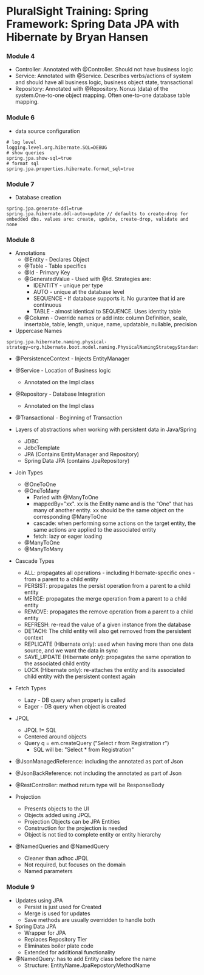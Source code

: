 # PluralSight Training: Spring Framework: Spring Data JPA with Hibernate by Bryan Hansen

### Module 4
* Controller: Annotated with @Controller. Should not have business logic
* Service: Annotated with @Service. Describes verbs/actions of system and should have all business logic, business object state, transactional
* Repository: Annotated with @Repository. Nonus (data) of the system.One-to-one object mapping. Often one-to-one database table mapping.

### Module 6
* data source configuration
```
# log level
logging.level.org.hibernate.SQL=DEBUG 
# show queries
spring.jpa.show-sql=true
# format sql
spring.jpa.properties.hibernate.format_sql=true
```
### Module 7
* Database creation
```
spring.jpa.generate-ddl=true
spring.jpa.hibernate.ddl-auto=update // defaults to create-drop for embedded dbs. values are: create, update, create-drop, validate and none
```
### Module 8
* Annotations
  * @Entity - Declares Object
  * @Table - Table specifics
  * @Id - Primary Key
  * @GeneratedValue - Used with @Id. Strategies are:
    * IDENTITY - unique per type
    * AUTO - unique at the database level
    * SEQUENCE - If database supports it. No gurantee that id are continuous
    * TABLE - almost identical to SEQUENCE. Uses identity table
  * @Column - Override names or add into: column Definition, scale, insertable, table, length, unique, name, updatable, nullable, precision
* Uppercase Names
```
spring.jpa.hibernate.naming.physical-strategy=org.hibernate.boot.model.naming.PhysicalNamingStrategyStandardImpl
```
* @PersistenceContext - Injects EntityManager
* @Service - Location of Business logic
  * Annotated on the Impl class
* @Repository - Database Integration
  * Annotated on the Impl class
* @Transactional - Beginning of Transaction
* Layers of abstractions when working with persistent data in Java/Spring
  * JDBC
  * JdbcTemplate
  * JPA (Contains EntityManager and Repository)
  * Spring Data JPA (contains JpaRepository)
* Join Types
  * @OneToOne
  * @OneToMany
    * Paried with @ManyToOne
    * mappedBy="xx". xx is the Entity name and is the "One" that has many of another entity. xx should be the same object on the corresponding @ManyToOne
    * cascade: when performing some actions on the target entity, the same actions are applied to the associated entity
    * fetch: lazy or eager loading
  * @ManyToOne
  * @ManyToMany
* Cascade Types
  * ALL: propagates all operations - including Hibernate-specific ones - from a parent to a child entity
  * PERSIST: propagates the persist operation from a parent to a child entity
  * MERGE: propagates the merge operation from a parent to a child entity
  * REMOVE: propagates the remove operation from a parent to a child entity
  * REFRESH: re-read the value of a given instance from the database
  * DETACH: The child entity will also get removed from the persistent context
  * REPLICATE (Hibernate only): used when having more than one data source, and we want the data in sync
  * SAVE_UPDATE (Hibernate only): propagates the same operation to the associated child entity
  * LOCK (Hibernate only): re-attaches the entity and its associated child entity with the persistent context again
* Fetch Types
  * Lazy - DB query when property is called
  * Eager - DB query when object is created
* JPQL
  * JPQL != SQL
  * Centered around objects
  * Query q = em.createQuery ("Select r from Registration r")
    * SQL will be: "Select * from Registration"

* @JsonManagedReference: including the annotated as part of Json
* @JsonBackReference: not including the annotated as part of Json
* @RestController: method return type will be ResponseBody
* Projection
  * Presents objects to the UI
  * Objects added using JPQL
  * Projection Objects can be JPA Entities
  * Construction for the projection is needed
  * Object is not tied to complete entity or entity hierarchy
* @NamedQueries and @NamedQuery
  * Cleaner than adhoc JPQL
  * Not required, but focuses on the domain
  * Named parameters
### Module 9
* Updates using JPA
  * Persist is just used for Created
  * Merge is used for updates
  * Save methods are usually overridden to handle both
* Spring Data JPA
  * Wrapper for JPA
  * Replaces Repository Tier
  * Eliminates boiler plate code
  * Extended for additional functionality
* @NamedQuery: has to add Entity class before the name
  * Structure: EntityName.JpaRepostoryMethodName
  
